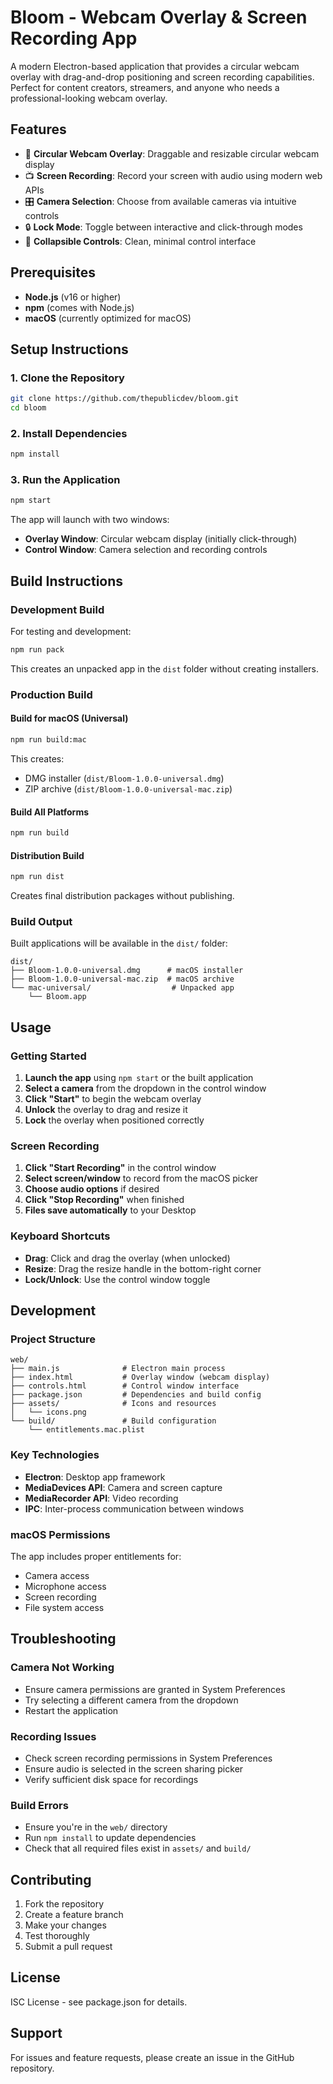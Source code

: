 # Bloom - Webcam Overlay & Screen Recording App

A modern Electron-based application that provides a circular webcam overlay with drag-and-drop positioning and screen recording capabilities. Perfect for content creators, streamers, and anyone who needs a professional-looking webcam overlay.

## Features

- 🎥 **Circular Webcam Overlay**: Draggable and resizable circular webcam display
- 📺 **Screen Recording**: Record your screen with audio using modern web APIs
- 🎛️ **Camera Selection**: Choose from available cameras via intuitive controls
- 🔒 **Lock Mode**: Toggle between interactive and click-through modes
- 📱 **Collapsible Controls**: Clean, minimal control interface

## Prerequisites

- **Node.js** (v16 or higher)
- **npm** (comes with Node.js)
- **macOS** (currently optimized for macOS)

## Setup Instructions

### 1. Clone the Repository

```bash
git clone https://github.com/thepublicdev/bloom.git
cd bloom
```

### 2. Install Dependencies

```bash
npm install
```

### 3. Run the Application

```bash
npm start
```

The app will launch with two windows:
- **Overlay Window**: Circular webcam display (initially click-through)
- **Control Window**: Camera selection and recording controls

## Build Instructions

### Development Build

For testing and development:

```bash
npm run pack
```

This creates an unpacked app in the `dist` folder without creating installers.

### Production Build

#### Build for macOS (Universal)

```bash
npm run build:mac
```

This creates:
- DMG installer (`dist/Bloom-1.0.0-universal.dmg`)
- ZIP archive (`dist/Bloom-1.0.0-universal-mac.zip`)

#### Build All Platforms

```bash
npm run build
```

#### Distribution Build

```bash
npm run dist
```

Creates final distribution packages without publishing.

### Build Output

Built applications will be available in the `dist/` folder:

```
dist/
├── Bloom-1.0.0-universal.dmg      # macOS installer
├── Bloom-1.0.0-universal-mac.zip  # macOS archive
└── mac-universal/                  # Unpacked app
    └── Bloom.app
```

## Usage

### Getting Started

1. **Launch the app** using `npm start` or the built application
2. **Select a camera** from the dropdown in the control window
3. **Click "Start"** to begin the webcam overlay
4. **Unlock** the overlay to drag and resize it
5. **Lock** the overlay when positioned correctly

### Screen Recording

1. **Click "Start Recording"** in the control window
2. **Select screen/window** to record from the macOS picker
3. **Choose audio options** if desired
4. **Click "Stop Recording"** when finished
5. **Files save automatically** to your Desktop

### Keyboard Shortcuts

- **Drag**: Click and drag the overlay (when unlocked)
- **Resize**: Drag the resize handle in the bottom-right corner
- **Lock/Unlock**: Use the control window toggle

## Development

### Project Structure

```
web/
├── main.js              # Electron main process
├── index.html           # Overlay window (webcam display)
├── controls.html        # Control window interface
├── package.json         # Dependencies and build config
├── assets/              # Icons and resources
│   └── icons.png
└── build/               # Build configuration
    └── entitlements.mac.plist
```

### Key Technologies

- **Electron**: Desktop app framework
- **MediaDevices API**: Camera and screen capture
- **MediaRecorder API**: Video recording
- **IPC**: Inter-process communication between windows

### macOS Permissions

The app includes proper entitlements for:
- Camera access
- Microphone access
- Screen recording
- File system access

## Troubleshooting

### Camera Not Working

- Ensure camera permissions are granted in System Preferences
- Try selecting a different camera from the dropdown
- Restart the application

### Recording Issues

- Check screen recording permissions in System Preferences
- Ensure audio is selected in the screen sharing picker
- Verify sufficient disk space for recordings

### Build Errors

- Ensure you're in the `web/` directory
- Run `npm install` to update dependencies
- Check that all required files exist in `assets/` and `build/`

## Contributing

1. Fork the repository
2. Create a feature branch
3. Make your changes
4. Test thoroughly
5. Submit a pull request

## License

ISC License - see package.json for details.

## Support

For issues and feature requests, please create an issue in the GitHub repository.